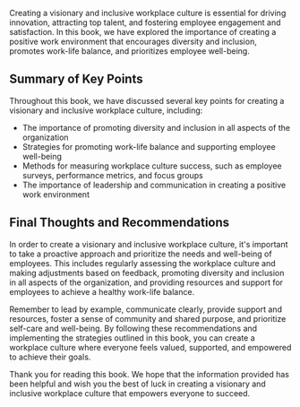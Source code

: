 

Creating a visionary and inclusive workplace culture is essential for driving innovation, attracting top talent, and fostering employee engagement and satisfaction. In this book, we have explored the importance of creating a positive work environment that encourages diversity and inclusion, promotes work-life balance, and prioritizes employee well-being.

Summary of Key Points
---------------------

Throughout this book, we have discussed several key points for creating a visionary and inclusive workplace culture, including:

* The importance of promoting diversity and inclusion in all aspects of the organization
* Strategies for promoting work-life balance and supporting employee well-being
* Methods for measuring workplace culture success, such as employee surveys, performance metrics, and focus groups
* The importance of leadership and communication in creating a positive work environment

Final Thoughts and Recommendations
----------------------------------

In order to create a visionary and inclusive workplace culture, it's important to take a proactive approach and prioritize the needs and well-being of employees. This includes regularly assessing the workplace culture and making adjustments based on feedback, promoting diversity and inclusion in all aspects of the organization, and providing resources and support for employees to achieve a healthy work-life balance.

Remember to lead by example, communicate clearly, provide support and resources, foster a sense of community and shared purpose, and prioritize self-care and well-being. By following these recommendations and implementing the strategies outlined in this book, you can create a workplace culture where everyone feels valued, supported, and empowered to achieve their goals.

Thank you for reading this book. We hope that the information provided has been helpful and wish you the best of luck in creating a visionary and inclusive workplace culture that empowers everyone to succeed.
